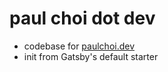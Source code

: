 # paul choi dot dev

* codebase for [paulchoi.dev](https://paulchoi.dev)
* init from Gatsby's default starter

